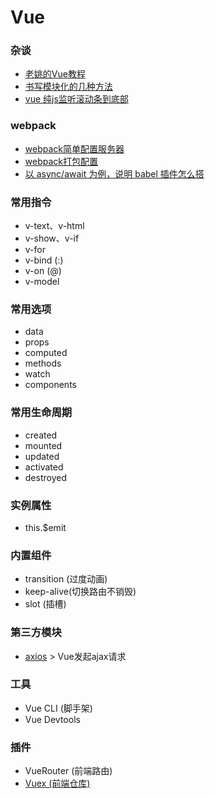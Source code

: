 # Vue

### 杂谈
- [老姚的Vue教程](https://github.com/fangira/vue-tutorial)
- [书写模块化的几种方法](./md/note1.md)
- [vue 纯js监听滚动条到底部](https://blog.csdn.net/ColourfulTiger/article/details/80708873)
### webpack
- [webpack简单配置服务器](./md/webpack.md)
- [webpack打包配置](./md/webpackConfig.md)
- [以 async/await 为例，说明 babel 插件怎么搭](./md/note2.md)

### 常用指令
- v-text、v-html 
- v-show、v-if
- v-for
- v-bind (:)
- v-on (@)
- v-model

### 常用选项
- data
- props
- computed
- methods
- watch
- components

### 常用生命周期
- created
- mounted
- updated
- activated
- destroyed

### 实例属性
- this.$emit

### 内置组件
- transition (过度动画)
- keep-alive(切换路由不销毁)
- slot (插槽)

### 第三方模块
- <a href="https://github.com/Wscats/vue-tutorial/issues/16">axios</a> > Vue发起ajax请求

### 工具
- Vue CLI (脚手架)
- Vue Devtools

### 插件
- VueRouter (前端路由)
- [Vuex (前端仓库)](./md/VueRouter.md)
